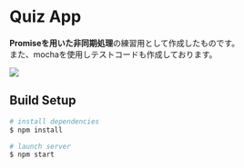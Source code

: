 # Quiz App
**Promiseを用いた非同期処理**の練習用として作成したものです。  
また、mochaを使用しテストコードも作成しております。  

![](https://j.gifs.com/0YgEAN.gif)

## Build Setup

``` bash
# install dependencies
$ npm install

# launch server
$ npm start
```
